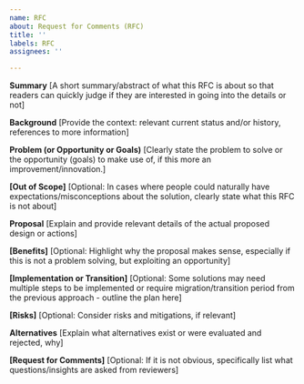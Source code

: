 ```yaml
---
name: RFC
about: Request for Comments (RFC)
title: ''
labels: RFC
assignees: ''

---
```


**Summary**
[A short summary/abstract of what this RFC is about so that readers can quickly judge if they are interested in going into the details or not]

**Background**
[Provide the context: relevant current status and/or history, references to more information]

**Problem (or Opportunity or Goals)**
[Clearly state the problem to solve or the opportunity (goals) to make use of, if this more an improvement/innovation.]

**[Out of Scope]**
[Optional: In cases where people could naturally have expectations/misconceptions about the solution, clearly state what this RFC is not about]

**Proposal**
[Explain and provide relevant details of the actual proposed design or actions]

**[Benefits]**
[Optional: Highlight why the proposal makes sense, especially if this is not a problem solving, but exploiting an opportunity]

**[Implementation or Transition]**
[Optional: Some solutions may need multiple steps to be implemented or require migration/transition period from the previous approach - outline the plan here]

**[Risks]**
[Optional: Consider risks and mitigations, if relevant]

**Alternatives**
[Explain what alternatives exist or were evaluated and rejected, why]

**[Request for Comments]**
[Optional: If it is not obvious, specifically list what questions/insights are asked from reviewers]
